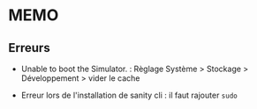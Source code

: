 # MEMO

## Erreurs

- Unable to boot the Simulator. :
 Règlage Système > Stockage > Développement > vider le cache

- Erreur lors de l'installation de sanity cli : il faut rajouter ```sudo```